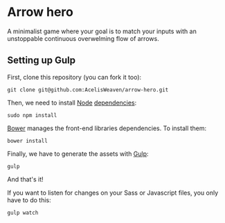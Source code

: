 Arrow hero
===

A minimalist game where your goal is to match your inputs with an unstoppable continuous overwelming flow of arrows.

Setting up Gulp
---

First, clone this repository (you can fork it too):

    git clone git@github.com:AcelisWeaven/arrow-hero.git

Then, we need to install [Node](https://nodejs.org/) [dependencies](https://www.npmjs.com/):

    sudo npm install

[Bower](http://bower.io/) manages the front-end libraries dependencies. To install them:

    bower install

Finally, we have to generate the assets with [Gulp](http://gulpjs.com/):
    
    gulp

And that's it!

If you want to listen for changes on your Sass or Javascript files, you only have to do this:

    gulp watch
